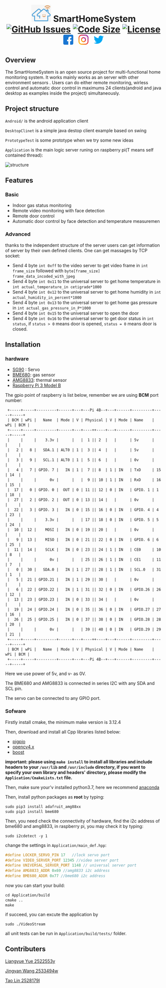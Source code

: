 <p align="center"></p>

<h1 align="center">
<img width="64" src="./images/imag.png">
  SmartHomeSystem
  <br>
  <a href="https://github.com/WayenVan/SmartHomeSystem/issues"><img src="https://img.shields.io/github/issues/WayenVan/SmartHomeSystem" alt="GitHub Issues"></a>
  <a href="https://img.shields.io/github/languages/code-size/WayenVan/SmartHomeSystem"><img src="https://img.shields.io/github/languages/code-size/WayenVan/SmartHomeSystem" alt="Code Size"></a>
  <a href="https://www.gnu.org/licenses/gpl-3.0.en.html"><img src="https://img.shields.io/github/license/healthyhomeuk/healthyhome" alt="License"></a>
  <br>
  <a href="https://www.facebook.com/ukhealthyhome"><img width="32" hspace="5" src="./images/facebook.svg"></img></a>
  <a href="https://www.instagram.com/smart_home_system123/"><img width="32" hspace="5" src="./images/instagram.svg"></img></a>
  <a href="https://twitter.com/home"><img width="32" hspace="5" src="./images/twitter.svg"></img></a>
<!--Icons made by https://www.freepik.com Freepik from "https://www.flaticon.com/-->
</h1> 

 ## Overview

The SmartHomeSystem is an open source project for multi-functional home monitoring system. It works mainly works as an server with other environment sensors . Users can do either remote monitoring, wirless control and automatic door control in maximums 24 clients(android and java desktop as examples inside the project) simultaneously.

## Project structure

`Android/` is the android application client

`DesktopClinet` is a simple java destop client example based on swing

`PrototypeTest` is some prototype when we try some new ideas

`Application` is the main logic server runing on raspberry pi(T means self contained thread):

<img src="/Users/wayenvan/Desktop/temp/images/structure.svg" alt="structure"  />

## Features

### Basic

- Indoor gas status monitoring
- Remote video monitoring with face detection
- Remote door control
- Automatic door control by face detection and temperature measuremen

### Advanced

thanks to the independent structure of the server users can get information of server by their own defined clients. One can get massages by TCP socket:

- Send 4 byte `int 0xff`  to the video server to get video frame in `int frame_size`  followed with `byte[frame_size] frame_data_incoded_with_jpeg`
- Send 4 byte `int 0x11` to the universal server to get home temperature in `int actual_temperature_in cetigrade*1000`
- Send 4 byte `int 0x12` to the universal server to get home humidity in `int actual_humidity_in_percent*1000`
- Send 4 byte `int 0x13` to the universal server to get home gas pressure in `int actual_gas_pressure_in_P*1000`
- Send 4 byte `int 0x15` to the universal server to open the door
- Send 4 byte `int 0x16` to the universal server to get door status in `int status`, if `status > 0` means door is opened, `status = 0` means door is closed.

## Installation

### hardware

- [SG90](http://www.ee.ic.ac.uk/pcheung/teaching/DE1_EE/stores/sg90_datasheet.pdf) : Servo
- [BME680](https://www.bosch-sensortec.com/products/environmental-sensors/gas-sensors/bme680/): gas sensor
- [AMG8833](https://learn.adafruit.com/adafruit-amg8833-8x8-thermal-camera-sensor): thermal sensor
- [Raspberry Pi 3 Model B](https://www.raspberrypi.org/products/raspberry-pi-3-model-b/)

The gpio point of raspberry is list below, remember we are using **BCM** port number:

```shell
 +-----+-----+---------+------+---+---Pi 4B--+---+------+---------+-----+-----+
 | BCM | wPi |   Name  | Mode | V | Physical | V | Mode | Name    | wPi | BCM |
 +-----+-----+---------+------+---+----++----+---+------+---------+-----+-----+
 |     |     |    3.3v |      |   |  1 || 2  |   |      | 5v      |     |     |
 |   2 |   8 |   SDA.1 | ALT0 | 1 |  3 || 4  |   |      | 5v      |     |     |
 |   3 |   9 |   SCL.1 | ALT0 | 1 |  5 || 6  |   |      | 0v      |     |     |
 |   4 |   7 | GPIO. 7 |   IN | 1 |  7 || 8  | 1 | IN   | TxD     | 15  | 14  |
 |     |     |      0v |      |   |  9 || 10 | 1 | IN   | RxD     | 16  | 15  |
 |  17 |   0 | GPIO. 0 |  OUT | 0 | 11 || 12 | 0 | IN   | GPIO. 1 | 1   | 18  |
 |  27 |   2 | GPIO. 2 |  OUT | 0 | 13 || 14 |   |      | 0v      |     |     |
 |  22 |   3 | GPIO. 3 |   IN | 0 | 15 || 16 | 0 | IN   | GPIO. 4 | 4   | 23  |
 |     |     |    3.3v |      |   | 17 || 18 | 0 | IN   | GPIO. 5 | 5   | 24  |
 |  10 |  12 |    MOSI |   IN | 0 | 19 || 20 |   |      | 0v      |     |     |
 |   9 |  13 |    MISO |   IN | 0 | 21 || 22 | 0 | IN   | GPIO. 6 | 6   | 25  |
 |  11 |  14 |    SCLK |   IN | 0 | 23 || 24 | 1 | IN   | CE0     | 10  | 8   |
 |     |     |      0v |      |   | 25 || 26 | 1 | IN   | CE1     | 11  | 7   |
 |   0 |  30 |   SDA.0 |   IN | 1 | 27 || 28 | 1 | IN   | SCL.0   | 31  | 1   |
 |   5 |  21 | GPIO.21 |   IN | 1 | 29 || 30 |   |      | 0v      |     |     |
 |   6 |  22 | GPIO.22 |   IN | 1 | 31 || 32 | 0 | IN   | GPIO.26 | 26  | 12  |
 |  13 |  23 | GPIO.23 |   IN | 0 | 33 || 34 |   |      | 0v      |     |     |
 |  19 |  24 | GPIO.24 |   IN | 0 | 35 || 36 | 0 | IN   | GPIO.27 | 27  | 16  |
 |  26 |  25 | GPIO.25 |   IN | 0 | 37 || 38 | 0 | IN   | GPIO.28 | 28  | 20  |
 |     |     |      0v |      |   | 39 || 40 | 0 | IN   | GPIO.29 | 29  | 21  |
 +-----+-----+---------+------+---+----++----+---+------+---------+-----+-----+
 | BCM | wPi |   Name  | Mode | V | Physical | V | Mode | Name    | wPi | BCM |
 +-----+-----+---------+------+---+---Pi 4B--+---+------+---------+-----+-----+
```

Here we use power of 5v, and v- as 0V.

The BME680 and AMG8833 is connected in series I2C with any SDA and SCL pin.

The servo can be connected to any GPIO port.

### Sofware

Firstly install cmake,  the minimum make version is 3.12.4

Then, download and install all Cpp libraries listed below:

- [pigpio](http://abyz.me.uk/rpi/pigpio/download.html)
- [opencv4.x](https://docs.opencv.org/master/d0/db2/tutorial_macos_install.html)
- [boost](https://www.boost.org)

**important: please using `make install` to install all libraries and include headers to your `/usr/lib` and `/usr/include` directory, if you want to specify your own library and headers' directory, please modify the `Application/CmakeLists.txt` file.**

Then, make sure your'v  installed python3.7, here we recommend [anaconda](https://www.anaconda.com)

Then, install python packages as **root** by typing:

```shell
sudo pip3 install adafruit_amg88xx
sudo pip3 install bme680
```

Then, you need check the connectivity of hardware, find the i2c address of bme680 and amg8833, in raspberry pi, you may check it by typing:

```shell
sudo i2cdetect -y 1
```

change the settings in `Application/main_def.hpp`:

```c++
#define LOCKER_SERVO_PIN 17   //lock servo port
#define VIDEO_SERVER_PORT 12345 //video server port
#define UNIVERSAL_SERVER_PORT 1148 // universal server port
#define AMG8833_ADDR 0x69 //amg8833 i2c address
#define BME680_ADDR 0x77 //bme680 i2c address
```

now you can start your build:

```shell
cd Application/build
cmake ..
make
```

if succeed, you can excute the application by

```shell
sudo ./VideoStream
```

all unit tests can be run in `Application/build/tests/` folder.

## Contributers

[Liangyue Yue 2522553y](https://github.com/Liangyue-1998)

[Jingyan Wang 2533494w](https://github.com/WayenVan)

[Tao Lin 2528179l](https://github.com/brlink)

